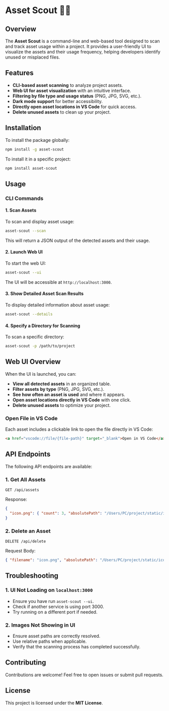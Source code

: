 # Asset Scout 🕵️‍♂️

## Overview
The **Asset Scout** is a command-line and web-based tool designed to scan and track asset usage within a project. It provides a user-friendly UI to visualize the assets and their usage frequency, helping developers identify unused or misplaced files.

## Features
- **CLI-based asset scanning** to analyze project assets.
- **Web UI for asset visualization** with an intuitive interface.
- **Filtering by file type and usage status** (PNG, JPG, SVG, etc.).
- **Dark mode support** for better accessibility.
- **Directly open asset locations in VS Code** for quick access.
- **Delete unused assets** to clean up your project.

## Installation
To install the package globally:
```sh
npm install -g asset-scout
```

To install it in a specific project:
```sh
npm install asset-scout
```

## Usage

### CLI Commands
#### 1. Scan Assets
To scan and display asset usage:
```sh
asset-scout --scan
```
This will return a JSON output of the detected assets and their usage.

#### 2. Launch Web UI
To start the web UI:
```sh
asset-scout --ui
```
The UI will be accessible at `http://localhost:3000`.

#### 3. Show Detailed Asset Scan Results
To display detailed information about asset usage:
```sh
asset-scout --details
```

#### 4. Specify a Directory for Scanning
To scan a specific directory:
```sh
asset-scout -p /path/to/project
```

## Web UI Overview
When the UI is launched, you can:
- **View all detected assets** in an organized table.
- **Filter assets by type** (PNG, JPG, SVG, etc.).
- **See how often an asset is used** and where it appears.
- **Open asset locations directly in VS Code** with one click.
- **Delete unused assets** to optimize your project.

### Open File in VS Code
Each asset includes a clickable link to open the file directly in VS Code:
```html
<a href="vscode://file/{file-path}" target="_blank">Open in VS Code</a>
```

## API Endpoints
The following API endpoints are available:

### 1. Get All Assets
```http
GET /api/assets
```
Response:
```json
{
  "icon.png": { "count": 3, "absolutePath": "/Users/PC/project/static/icon.png", "locations": [...] }
}
```

### 2. Delete an Asset
```http
DELETE /api/delete
```
Request Body:
```json
{ "filename": "icon.png", "absolutePath": "/Users/PC/project/static/icon.png" }
```

## Troubleshooting
### 1. UI Not Loading on `localhost:3000`
- Ensure you have run `asset-scout --ui`.
- Check if another service is using port 3000.
- Try running on a different port if needed.

### 2. Images Not Showing in UI
- Ensure asset paths are correctly resolved.
- Use relative paths when applicable.
- Verify that the scanning process has completed successfully.

## Contributing
Contributions are welcome! Feel free to open issues or submit pull requests.

## License
This project is licensed under the **MIT License**.

